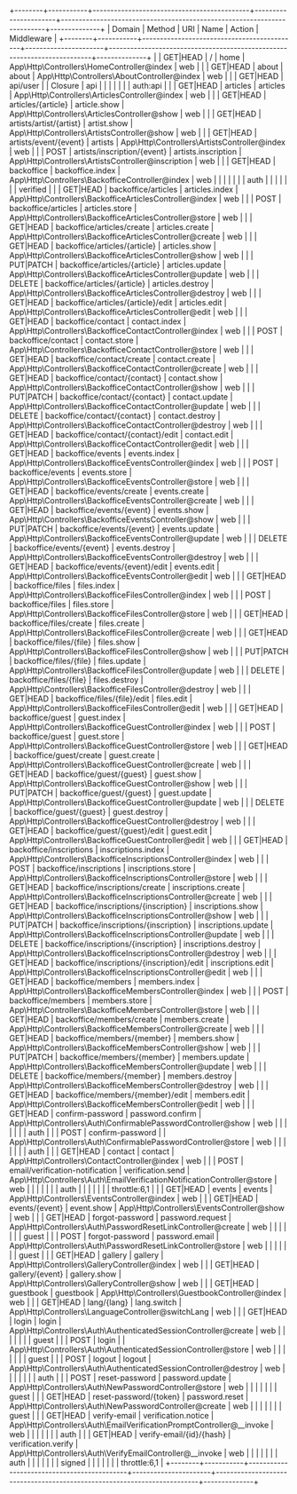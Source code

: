 +--------+-----------+--------------------------------------------+----------------------+-------------------------------------------------------------------------+--------------+
| Domain | Method    | URI                                        | Name                 | Action                                                                  | Middleware   |
+--------+-----------+--------------------------------------------+----------------------+-------------------------------------------------------------------------+--------------+
|        | GET|HEAD  | /                                          | home                 | App\Http\Controllers\HomeController@index                               | web          |
|        | GET|HEAD  | about                                      | about                | App\Http\Controllers\AboutController@index                              | web          |
|        | GET|HEAD  | api/user                                   |                      | Closure                                                                 | api          |
|        |           |                                            |                      |                                                                         | auth:api     |
|        | GET|HEAD  | articles                                   | articles             | App\Http\Controllers\ArticlesController@index                           | web          |
|        | GET|HEAD  | articles/{article}                         | article.show         | App\Http\Controllers\ArticlesController@show                            | web          |
|        | GET|HEAD  | artists/artist/{artist}                    | artist.show          | App\Http\Controllers\ArtistsController@show                             | web          |
|        | GET|HEAD  | artists/event/{event}                      | artists              | App\Http\Controllers\ArtistsController@index                            | web          |
|        | POST      | artists/inscription/{event}                | artists.inscription  | App\Http\Controllers\ArtistsController@inscription                      | web          |
|        | GET|HEAD  | backoffice                                 | backoffice.index     | App\Http\Controllers\BackofficeController@index                         | web          |
|        |           |                                            |                      |                                                                         | auth         |
|        |           |                                            |                      |                                                                         | verified     |
|        | GET|HEAD  | backoffice/articles                        | articles.index       | App\Http\Controllers\BackofficeArticlesController@index                 | web          |
|        | POST      | backoffice/articles                        | articles.store       | App\Http\Controllers\BackofficeArticlesController@store                 | web          |
|        | GET|HEAD  | backoffice/articles/create                 | articles.create      | App\Http\Controllers\BackofficeArticlesController@create                | web          |
|        | GET|HEAD  | backoffice/articles/{article}              | articles.show        | App\Http\Controllers\BackofficeArticlesController@show                  | web          |
|        | PUT|PATCH | backoffice/articles/{article}              | articles.update      | App\Http\Controllers\BackofficeArticlesController@update                | web          |
|        | DELETE    | backoffice/articles/{article}              | articles.destroy     | App\Http\Controllers\BackofficeArticlesController@destroy               | web          |
|        | GET|HEAD  | backoffice/articles/{article}/edit         | articles.edit        | App\Http\Controllers\BackofficeArticlesController@edit                  | web          |
|        | GET|HEAD  | backoffice/contact                         | contact.index        | App\Http\Controllers\BackofficeContactController@index                  | web          |
|        | POST      | backoffice/contact                         | contact.store        | App\Http\Controllers\BackofficeContactController@store                  | web          |
|        | GET|HEAD  | backoffice/contact/create                  | contact.create       | App\Http\Controllers\BackofficeContactController@create                 | web          |
|        | GET|HEAD  | backoffice/contact/{contact}               | contact.show         | App\Http\Controllers\BackofficeContactController@show                   | web          |
|        | PUT|PATCH | backoffice/contact/{contact}               | contact.update       | App\Http\Controllers\BackofficeContactController@update                 | web          |
|        | DELETE    | backoffice/contact/{contact}               | contact.destroy      | App\Http\Controllers\BackofficeContactController@destroy                | web          |
|        | GET|HEAD  | backoffice/contact/{contact}/edit          | contact.edit         | App\Http\Controllers\BackofficeContactController@edit                   | web          |
|        | GET|HEAD  | backoffice/events                          | events.index         | App\Http\Controllers\BackofficeEventsController@index                   | web          |
|        | POST      | backoffice/events                          | events.store         | App\Http\Controllers\BackofficeEventsController@store                   | web          |
|        | GET|HEAD  | backoffice/events/create                   | events.create        | App\Http\Controllers\BackofficeEventsController@create                  | web          |
|        | GET|HEAD  | backoffice/events/{event}                  | events.show          | App\Http\Controllers\BackofficeEventsController@show                    | web          |
|        | PUT|PATCH | backoffice/events/{event}                  | events.update        | App\Http\Controllers\BackofficeEventsController@update                  | web          |
|        | DELETE    | backoffice/events/{event}                  | events.destroy       | App\Http\Controllers\BackofficeEventsController@destroy                 | web          |
|        | GET|HEAD  | backoffice/events/{event}/edit             | events.edit          | App\Http\Controllers\BackofficeEventsController@edit                    | web          |
|        | GET|HEAD  | backoffice/files                           | files.index          | App\Http\Controllers\BackofficeFilesController@index                    | web          |
|        | POST      | backoffice/files                           | files.store          | App\Http\Controllers\BackofficeFilesController@store                    | web          |
|        | GET|HEAD  | backoffice/files/create                    | files.create         | App\Http\Controllers\BackofficeFilesController@create                   | web          |
|        | GET|HEAD  | backoffice/files/{file}                    | files.show           | App\Http\Controllers\BackofficeFilesController@show                     | web          |
|        | PUT|PATCH | backoffice/files/{file}                    | files.update         | App\Http\Controllers\BackofficeFilesController@update                   | web          |
|        | DELETE    | backoffice/files/{file}                    | files.destroy        | App\Http\Controllers\BackofficeFilesController@destroy                  | web          |
|        | GET|HEAD  | backoffice/files/{file}/edit               | files.edit           | App\Http\Controllers\BackofficeFilesController@edit                     | web          |
|        | GET|HEAD  | backoffice/guest                           | guest.index          | App\Http\Controllers\BackofficeGuestController@index                    | web          |
|        | POST      | backoffice/guest                           | guest.store          | App\Http\Controllers\BackofficeGuestController@store                    | web          |
|        | GET|HEAD  | backoffice/guest/create                    | guest.create         | App\Http\Controllers\BackofficeGuestController@create                   | web          |
|        | GET|HEAD  | backoffice/guest/{guest}                   | guest.show           | App\Http\Controllers\BackofficeGuestController@show                     | web          |
|        | PUT|PATCH | backoffice/guest/{guest}                   | guest.update         | App\Http\Controllers\BackofficeGuestController@update                   | web          |
|        | DELETE    | backoffice/guest/{guest}                   | guest.destroy        | App\Http\Controllers\BackofficeGuestController@destroy                  | web          |
|        | GET|HEAD  | backoffice/guest/{guest}/edit              | guest.edit           | App\Http\Controllers\BackofficeGuestController@edit                     | web          |
|        | GET|HEAD  | backoffice/inscriptions                    | inscriptions.index   | App\Http\Controllers\BackofficeInscriptionsController@index             | web          |
|        | POST      | backoffice/inscriptions                    | inscriptions.store   | App\Http\Controllers\BackofficeInscriptionsController@store             | web          |
|        | GET|HEAD  | backoffice/inscriptions/create             | inscriptions.create  | App\Http\Controllers\BackofficeInscriptionsController@create            | web          |
|        | GET|HEAD  | backoffice/inscriptions/{inscription}      | inscriptions.show    | App\Http\Controllers\BackofficeInscriptionsController@show              | web          |
|        | PUT|PATCH | backoffice/inscriptions/{inscription}      | inscriptions.update  | App\Http\Controllers\BackofficeInscriptionsController@update            | web          |
|        | DELETE    | backoffice/inscriptions/{inscription}      | inscriptions.destroy | App\Http\Controllers\BackofficeInscriptionsController@destroy           | web          |
|        | GET|HEAD  | backoffice/inscriptions/{inscription}/edit | inscriptions.edit    | App\Http\Controllers\BackofficeInscriptionsController@edit              | web          |
|        | GET|HEAD  | backoffice/members                         | members.index        | App\Http\Controllers\BackofficeMembersController@index                  | web          |
|        | POST      | backoffice/members                         | members.store        | App\Http\Controllers\BackofficeMembersController@store                  | web          |
|        | GET|HEAD  | backoffice/members/create                  | members.create       | App\Http\Controllers\BackofficeMembersController@create                 | web          |
|        | GET|HEAD  | backoffice/members/{member}                | members.show         | App\Http\Controllers\BackofficeMembersController@show                   | web          |
|        | PUT|PATCH | backoffice/members/{member}                | members.update       | App\Http\Controllers\BackofficeMembersController@update                 | web          |
|        | DELETE    | backoffice/members/{member}                | members.destroy      | App\Http\Controllers\BackofficeMembersController@destroy                | web          |
|        | GET|HEAD  | backoffice/members/{member}/edit           | members.edit         | App\Http\Controllers\BackofficeMembersController@edit                   | web          |
|        | GET|HEAD  | confirm-password                           | password.confirm     | App\Http\Controllers\Auth\ConfirmablePasswordController@show            | web          |
|        |           |                                            |                      |                                                                         | auth         |
|        | POST      | confirm-password                           |                      | App\Http\Controllers\Auth\ConfirmablePasswordController@store           | web          |
|        |           |                                            |                      |                                                                         | auth         |
|        | GET|HEAD  | contact                                    | contact              | App\Http\Controllers\ContactController@index                            | web          |
|        | POST      | email/verification-notification            | verification.send    | App\Http\Controllers\Auth\EmailVerificationNotificationController@store | web          |
|        |           |                                            |                      |                                                                         | auth         |
|        |           |                                            |                      |                                                                         | throttle:6,1 |
|        | GET|HEAD  | events                                     | events               | App\Http\Controllers\EventsController@index                             | web          |
|        | GET|HEAD  | events/{event}                             | event.show           | App\Http\Controllers\EventsController@show                              | web          |
|        | GET|HEAD  | forgot-password                            | password.request     | App\Http\Controllers\Auth\PasswordResetLinkController@create            | web          |
|        |           |                                            |                      |                                                                         | guest        |
|        | POST      | forgot-password                            | password.email       | App\Http\Controllers\Auth\PasswordResetLinkController@store             | web          |
|        |           |                                            |                      |                                                                         | guest        |
|        | GET|HEAD  | gallery                                    | gallery              | App\Http\Controllers\GalleryController@index                            | web          |
|        | GET|HEAD  | gallery/{event}                            | gallery.show         | App\Http\Controllers\GalleryController@show                             | web          |
|        | GET|HEAD  | guestbook                                  | guestbook            | App\Http\Controllers\GuestbookController@index                          | web          |
|        | GET|HEAD  | lang/{lang}                                | lang.switch          | App\Http\Controllers\LanguageController@switchLang                      | web          |
|        | GET|HEAD  | login                                      | login                | App\Http\Controllers\Auth\AuthenticatedSessionController@create         | web          |
|        |           |                                            |                      |                                                                         | guest        |
|        | POST      | login                                      |                      | App\Http\Controllers\Auth\AuthenticatedSessionController@store          | web          |
|        |           |                                            |                      |                                                                         | guest        |
|        | POST      | logout                                     | logout               | App\Http\Controllers\Auth\AuthenticatedSessionController@destroy        | web          |
|        |           |                                            |                      |                                                                         | auth         |
|        | POST      | reset-password                             | password.update      | App\Http\Controllers\Auth\NewPasswordController@store                   | web          |
|        |           |                                            |                      |                                                                         | guest        |
|        | GET|HEAD  | reset-password/{token}                     | password.reset       | App\Http\Controllers\Auth\NewPasswordController@create                  | web          |
|        |           |                                            |                      |                                                                         | guest        |
|        | GET|HEAD  | verify-email                               | verification.notice  | App\Http\Controllers\Auth\EmailVerificationPromptController@__invoke    | web          |
|        |           |                                            |                      |                                                                         | auth         |
|        | GET|HEAD  | verify-email/{id}/{hash}                   | verification.verify  | App\Http\Controllers\Auth\VerifyEmailController@__invoke                | web          |
|        |           |                                            |                      |                                                                         | auth         |
|        |           |                                            |                      |                                                                         | signed       |
|        |           |                                            |                      |                                                                         | throttle:6,1 |
+--------+-----------+--------------------------------------------+----------------------+-------------------------------------------------------------------------+--------------+
